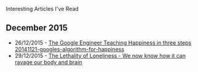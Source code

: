 Interesting Articles I've Read

## December 2015
- 26/12/2015 - [The Google Engineer Teaching Happiness in three steps 20141121-googles-algorithm-for-happiness](http://www.bbc.com/capital/story/20141121-googles-algorithm-for-happiness)
- 29/12/2015 - [The Lethality of Loneliness - We now know how it can ravage our body and brain
](https://newrepublic.com/article/113176/science-loneliness-how-isolation-can-kill-you)
